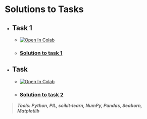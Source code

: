 # Solutions to Tasks

- ## Task 1

  - <a href="https://colab.research.google.com/github/fishenzone/Projects/blob/notebook/projects/test_tasks/Ridex_GmbH/task_1_numpy.ipynb" target="_parent"><img src="https://colab.research.google.com/assets/colab-badge.svg" alt="Open In Colab"/></a>
  - ### [Solution to task 1](https://github.com/fishenzone/Projects/blob/notebook/projects/test_tasks/Ridex_GmbH/task_1_numpy.ipynb "task_1")

- ## Task
  - <a href="https://colab.research.google.com/github/fishenzone/Projects/blob/notebook/projects/test_tasks/Ridex_GmbH/task_2_pandas.ipynb" target="_parent"><img src="https://colab.research.google.com/assets/colab-badge.svg" alt="Open In Colab"/></a>
  - ### [Solution to task 2](https://github.com/fishenzone/Projects/blob/notebook/projects/test_tasks/Ridex_GmbH/task_2_pandas.ipynb "task_2")

> **_Tools: Python, PIL, scikit-learn, NumPy, Pandas, Seaborn, Matplotlib_**
